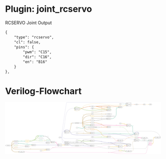 # Plugin: joint_rcservo

RCSERVO Joint Output

```
{
    "type": "rcservo",
    "cl": false,
    "pins": {
        "pwm": "C15",
        "dir": "C16",
        "en": "B16"
    }
},
```

# Verilog-Flowchart
![graphviz](./joint_rcservo.svg)

